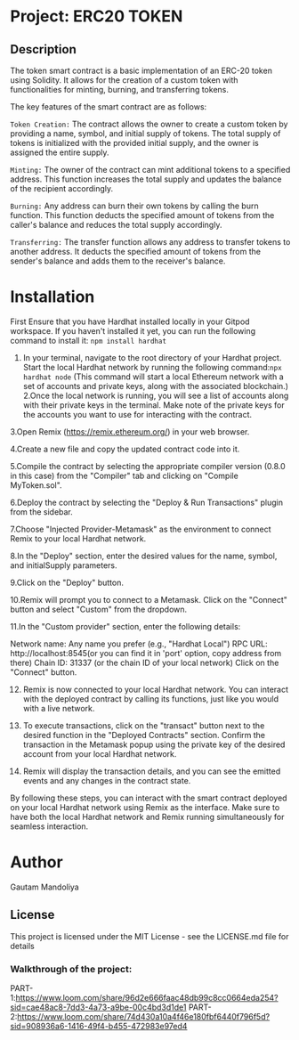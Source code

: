 # Project: ERC20 TOKEN

## Description
The token smart contract is a basic implementation of an ERC-20 token using Solidity. It allows for the creation of a custom token with functionalities for minting, burning, and transferring tokens.

The key features of the smart contract are as follows:

`Token Creation:` The contract allows the owner to create a custom token by providing a name, symbol, and initial supply of tokens. The total supply of tokens is initialized with the provided initial supply, and the owner is assigned the entire supply.

`Minting:` The owner of the contract can mint additional tokens to a specified address. This function increases the total supply and updates the balance of the recipient accordingly.

`Burning:` Any address can burn their own tokens by calling the burn function. This function deducts the specified amount of tokens from the caller's balance and reduces the total supply accordingly.

`Transferring:` The transfer function allows any address to transfer tokens to another address. It deducts the specified amount of tokens from the sender's balance and adds them to the receiver's balance.

# Installation

First Ensure that you have Hardhat installed locally in your Gitpod workspace. 
If you haven't installed it yet, you can run the following command to install it: ` npm install hardhat `

1. In your terminal, navigate to the root directory of your Hardhat project.
Start the local Hardhat network by running the following command:` npx hardhat node `
(This command will start a local Ethereum network with a set of accounts and private keys, along with the associated blockchain.)
2.Once the local network is running, you will see a list of accounts along with their private keys in the terminal. Make note of the private keys for the accounts you want to use for interacting with the contract.

3.Open Remix (https://remix.ethereum.org/) in your web browser.

4.Create a new file and copy the updated contract code into it.

5.Compile the contract by selecting the appropriate compiler version (0.8.0 in this case) from the "Compiler" tab and clicking on "Compile MyToken.sol".

6.Deploy the contract by selecting the "Deploy & Run Transactions" plugin from the sidebar.

7.Choose "Injected Provider-Metamask" as the environment to connect Remix to your local Hardhat network.

8.In the "Deploy" section, enter the desired values for the name, symbol, and initialSupply parameters.

9.Click on the "Deploy" button.

10.Remix will prompt you to connect to a Metamask. Click on the "Connect" button and select "Custom" from the dropdown.

11.In the "Custom provider" section, enter the following details:

Network name: Any name you prefer (e.g., "Hardhat Local")
RPC URL: http://localhost:8545(or you can find it in 'port' option, copy address from there)
Chain ID: 31337 (or the chain ID of your local network)
Click on the "Connect" button.

12. Remix is now connected to your local Hardhat network. You can interact with the deployed contract by calling its functions, just like you would with a live network.

13. To execute transactions, click on the "transact" button next to the desired function in the "Deployed Contracts" section. Confirm the transaction in the Metamask popup using the private key of the desired account from your local Hardhat network.

14. Remix will display the transaction details, and you can see the emitted events and any changes in the contract state.

By following these steps, you can interact with the smart contract deployed on your local Hardhat network using Remix as the interface. Make sure to have both the local Hardhat network and Remix running simultaneously for seamless interaction.

# Author
Gautam Mandoliya

## License
This project is licensed under the MIT License - see the LICENSE.md file for details

### Walkthrough of the project:
PART-1:https://www.loom.com/share/96d2e666faac48db99c8cc0664eda254?sid=cae48ac8-7dd3-4a73-a9be-00c4bd3d1de1
PART-2:https://www.loom.com/share/74d430a10a4f46e180fbf6440f796f5d?sid=908936a6-1416-49f4-b455-472983e97ed4

